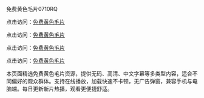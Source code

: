 免费黄色毛片0710RQ

点击访问：<a href="https://heiliaoll4qsx.pages.dev">免费黄色毛片</a> 

点击访问：<a href="https://heiliaoll4qsx.pages.dev">免费黄色毛片</a> 

点击访问：<a href="https://heiliaoll4qsx.pages.dev">免费黄色毛片</a> 

点击访问：<a href="https://heiliaoll4qsx.pages.dev">免费黄色毛片</a>

本页面精选免费黄色毛片资源，提供无码、高清、中文字幕等多类型内容，适合不同偏好的观众群体。支持在线播放，加载快速不卡顿，无广告弹窗，兼容手机与电脑端。每日更新新片热播，观看更便捷舒适。

<span style="display:none;">[Canonical link](https://github.com/I20250710/So12)</span>
